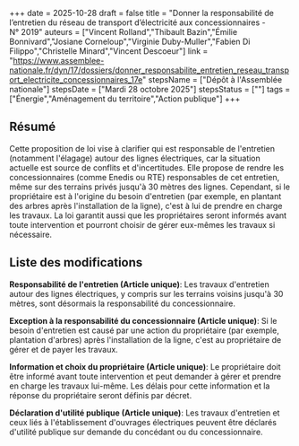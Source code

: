 +++
date = 2025-10-28
draft = false
title = "Donner la responsabilité de l’entretien du réseau de transport d’électricité aux concessionnaires - N° 2019"
auteurs = ["Vincent Rolland","Thibault Bazin","Émilie Bonnivard","Josiane Corneloup","Virginie Duby-Muller","Fabien Di Filippo","Christelle Minard","Vincent Descoeur"]
link = "https://www.assemblee-nationale.fr/dyn/17/dossiers/donner_responsabilite_entretien_reseau_transport_electricite_concessionnaires_17e"
stepsName = ["Dépôt à l'Assemblée nationale"]
stepsDate = ["Mardi 28 octobre 2025"]
stepsStatus = [""]
tags = ["Énergie","Aménagement du territoire","Action publique"]
+++

## Résumé

Cette proposition de loi vise à clarifier qui est responsable de l'entretien (notamment l'élagage) autour des lignes électriques, car la situation actuelle est source de conflits et d'incertitudes. Elle propose de rendre les concessionnaires (comme Enedis ou RTE) responsables de cet entretien, même sur des terrains privés jusqu'à 30 mètres des lignes. Cependant, si le propriétaire est à l'origine du besoin d'entretien (par exemple, en plantant des arbres après l'installation de la ligne), c'est à lui de prendre en charge les travaux. La loi garantit aussi que les propriétaires seront informés avant toute intervention et pourront choisir de gérer eux-mêmes les travaux si nécessaire.

## Liste des modifications

**Responsabilité de l'entretien (Article unique)**: Les travaux d'entretien autour des lignes électriques, y compris sur les terrains voisins jusqu'à 30 mètres, sont désormais la responsabilité du concessionnaire.

**Exception à la responsabilité du concessionnaire (Article unique)**: Si le besoin d'entretien est causé par une action du propriétaire (par exemple, plantation d'arbres) après l'installation de la ligne, c'est au propriétaire de gérer et de payer les travaux.

**Information et choix du propriétaire (Article unique)**: Le propriétaire doit être informé avant toute intervention et peut demander à gérer et prendre en charge les travaux lui-même. Les délais pour cette information et la réponse du propriétaire seront définis par décret.

**Déclaration d'utilité publique (Article unique)**: Les travaux d'entretien et ceux liés à l'établissement d'ouvrages électriques peuvent être déclarés d'utilité publique sur demande du concédant ou du concessionnaire.
